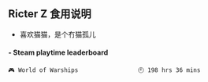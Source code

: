 ## Ricter Z 食用说明
- 喜欢猫猫，是个冇猫孤儿

<!-- steam-box start -->
#### - Steam playtime leaderboard
```text
🎮 World of Warships                 🕘 198 hrs 36 mins
```
<!-- Powered by https://github.com/YouEclipse/steam-box . -->
<!-- steam-box end -->
